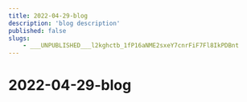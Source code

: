 ```yaml
---
title: 2022-04-29-blog
description: 'blog description'
published: false
slugs:
    - ___UNPUBLISHED___l2kghctb_1fP16aNME2sxeY7cnrFiF7Fl8IkPDBnt
---
```


# 2022-04-29-blog
